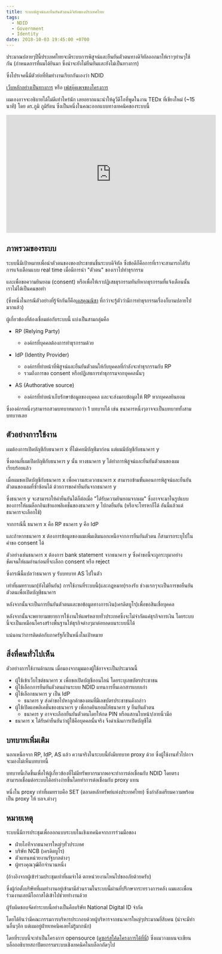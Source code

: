 ```yaml
---
title: ระบบพิสูจน์และยืนยันตัวตนดิจิทัลของประเทศไทย
tags:
  - NDID
  - Government
  - Identity
date: 2018-10-03 19:45:00 +0700
---
```


ประมาณปลายๆปีนี้ประเทศไทยจะมีระบบการพิสูจน์และยืนยันตัวตนทางดิจิทัลออกมาให้เราๆท่านๆใช้กัน
(กำหนดการที่ผมได้ยินมา ซึ่งน่าจะยังไม่ยืนยันและยังไม่เป็นทางการ)

ซึ่งโปรเจคนี้มีตัวย่อที่ทีมทำงานเรียกกันเองว่า NDID

[เว็บหลักอย่างเป็นทางการ][official] หรือ 
[เฟสบุ๊คเพจของโครงการ][official_facebook]

ผมเองอาจจะอธิบายได้ไม่ดีเท่าไหร่นัก เลยอยากแนะนำให้ดูวีดีโอที่พูดในงาน TEDx ที่เชียงใหม่ (~15 นาที) โดย ดร.ภูมิ ภูมิรัตน
ซึ่งเป็นหนึ่งในคณะออกแบบทางเทคนิคของระบบนี้

<iframe width="560" height="315" src="https://www.youtube.com/embed/E8HHNRRlsoo" frameborder="0" allow="autoplay; encrypted-media" allowfullscreen></iframe>

ภาพรวมของระบบ
----

ระบบนี้มีเป้าหมายเพื่อนำตัวตนของของประชาชนขึ้นระบบดิจิทัล
ซึ่งข้อดีก็คือการที่เราจะสามารถได้รับการแจ้งเตือนแบบ real time เมื่อมีการนำ "ตัวตน" ของเราไปทำธุรกรรม

และเพื่อขอความยินยอม (consent) หรือเพื่อให้เราปฏิเสธธุรกรรมทันทีหากธุรกรรมที่แจ้งเตือนนั้นเราไม่ได้เป็นคนขอทำ

(ซึ่งหนึ่งในกรณีตัวอย่างที่รู้จักกันก็คือ[เคสคุณณิชา][nicha]
ที่กว่าจะรู้ตัวว่ามีการทำธุรกรรมเรื่องก็บานปลายไปมากแล้ว)

ผู้เกี่ยวข้องที่ต้องเชื่อมต่อกับระบบนี้ แบ่งเป็นสามกลุ่มคือ 

- RP (Relying Party)
  - องค์กรที่บุคคลต้องการทำธุรกรรมด้วย

- IdP (Identity Provider)
  - องค์กรที่ทำหน้าที่พิสูจน์และยืนยันตัวตนให้กับบุคคลที่กำลังจะทำธุรกรรมกับ RP
  - รวมถึงการขอ consent หรือปฏิเสธการทำธุกรรมจากบุคคลนั้นๆ

- AS (Authorative source)
  - องค์กรที่ทำหน้าเก็บรักษาข้อมูลของบุคคล และจะส่งมอบข้อมูลให้ RP หากบุคคลยินยอม

ซึ่งองค์กรหนึ่งๆสามารถสวมบทบาทมากกว่า 1 บทบาทได้
เช่น ธนาคารหนึ่งๆอาจจะเป็นบทบาททั้งสามบทบาทเลย 

ตัวอย่างการใช้งาน
----

ผมต้องการเปิดบัญชีกับธนาคาร x ที่ไม่เคยมีบัญชีมาก่อน แต่ผมมีบัญชีกับธนาคาร y

ซึ่งตอนที่ผมเปิดบัญชีกับธนาคาร y นั้น ทางธนาคาร y ได้ทำการพิสูจน์และยืนยันตัวตนของผมเรียบร้อยแล้ว

เมื่อผมขอเปิดบัญชีกับธนาคาร x 
เพื่อความสะดวกธนาคาร x สามารถข้ามขั้นตอนการพิสูจน์และยืนยันตัวตนของผมที่ซ้ำซ้อนได้
ด้วยการขอคำยืนยันจากธนาคาร y

ซึ่งธนาคาร y จะสามารถให้คำยืนยันได้ก็ต่อเมื่อ "ได้รับความยินยอมจากผม"
ซึ่งอาจจะมาในรูปแบบของการให้ผมล็อกอินเข้าแอพลิเคชั่นของธนาคาร y ไปกดยืนยัน
(หรือจะโทรหาก็ได้ อันนี้แล้วแต่ธนาคารจะเลือกใช้)

จากกรณีนี้ ธนาคาร x คือ RP ธนาคาร y คือ IdP

และถ้าหากธนาคาร x ต้องการข้อมูลของผมเพิ่มเติมนอกเหนือจากการยืนยันตัวตน
ก็สามารถระบุไปในคำขอ consent ได้

ตัวอย่างเช่นธนาคาร x ต้องการ bank statement จากธนาคาร y
ซึ่งคำขอนี้จะถูกระบุมาอย่างชัดเจนให้ผมอ่านก่อนที่จะเลือก consent หรือ reject

ซึ่งกรณีนี้แปลว่าธนาคาร y รับบทบาท AS ไปในตัว

เท่าที่ผมทราบมา(ยังไม่ยืนยัน) การใช้งานที่ระบบนี้(และกฎหมาย)รองรับ
ช่วงแรกๆจะเป็นการขอยืนยันตัวตนเพื่อเปิดบัญชีธนาคาร

หลังจากนั้นจะเป็นการยืนยันตัวตนและขอข้อมูลทางการเงิน(เครดิตบูโร)เพื่อขอสินเชื่อบุคคล

หลังจากนั้นจะพยายามขยายการใช้งานให้แพร่หลายทั่วประเทศซึ่งจะไม่จำกัดแค่ธุรกิจการเงิน
โดยระบบนี้จะเป็นเหมือนโครงสร้างพื้นฐานให้ธุรกิจต่างๆมาต่อยอดบนระบบนี้ได้

แน่นอนว่าการติดต่อกับภาครัฐก็เป็นหนึ่งในเป้าหมาย

สิ่งที่คนทั่วไปเห็น
----

ตัวอย่างการใช้งานด้านบน เมื่อมองจากมุมมองผู้ใช้อาจจะเป็นประมาณนี้

- ผู้ใช้เข้าเว็บไซต์ธนาคาร x เพื่อขอเปิดบัญชีออนไลน์ โดยระบุเลขบัตรประชาชน
- ผู้ใช้เลือกการยืนยันตัวตนผ่านระบบ NDID แทนการยื่นเอกสารแบบเก่า
- ผู้ใช้เลือกธนาคาร y เป็น IdP
  - ธนาคาร y ส่งคำขอไปหาลูกค้าของตนที่มีเลขบัตรประชาชนดังกล่าว
- ผู้ใช้เปิดแอพลิเคชั่นของธนาคาร y เพื่อกดยินยอมให้ธนาคาร y ยืนยันตัวตน
  - ธนาคาร y อาจจะเลือกยืนยันตัวตนโดยให้กด PIN หรือแสกนใบหน้า/ลายนิ้วมือ
- ธนาคาร x ได้รับคำยืนยันว่าผู้ใช้คือบุคคลนั้นจริง จึงดำเนินการเปิดบัญชีได้

บทบาทเพิ่มเติม
----

นอกเหนือจาก RP, IdP, AS แล้ว ความจริงในระบบนี้ยังมีบทบาท proxy ด้วย
ซึ่งผู้ใช้งานทั่วไปอาจจะมองไม่เห็นบทบาทนี้

บทบาทนี้เกิดขึ้นเพื่อให้ผู้เกี่ยวข้องที่ไม่มีทรัพยากรมากพอจะทำการต่อเชื่อมกับ NDID โดยตรง
สามารถเชื่อมต่อระบบได้อย่างง่ายขึ้นโดยทำการต่อเชื่อมกับ proxy แทน

หนึ่งใน proxy เท่าที่ผมทราบคือ SET (ตลาดหลักทรัพย์แห่งประเทศไทย) 
ซึ่งกำลังเตรียมความพร้อมเป็น proxy ให้ บลจ.ต่างๆ

หมายเหตุ
----

ระบบนี้มีการประชุมเพื่อออกแบบระบบในเชิงเทคนิคจากการร่วมมือของ
- ฝ่ายไอทีจากธนาคารใหญ่ๆทั่วประเทศ
- บริษัท NCB (เครดิตบูโร) 
- ตัวแทนหน่วยงานรัฐบาลต่างๆ
- ผู้ทรงคุณวุฒิอีกจำนวนหนึ่ง

(อ้างอิงจากผู้เข้าร่วมประชุมเท่าที่ผมจำได้ ตกหน่วยงานไหนไปขออภัยด้วยครับ)

ซึ่งผู้ก่อตั้งบริษัทที่ผมทำงานอยู่เข้ามามีส่วนรวมในระบบนี้ผ่านที่ปรึกษากระทรวงการคลัง
ผมและเพื่อนร่วมงานเลยมีโอกาสได้เข้าไปช่วยทำงานด้วย

ผู้รับผิดชอบจัดทำระบบนี้อย่างเป็นคือบริษัท National Digital ID จำกัด

โดยได้ยินว่ามีคณะกรรมการบริหารประกอบด้วยผู้บริหารจากธนาคารใหญ่ๆประมาณยี่สิบคน
(น่าจะมีท่านอื่นๆอีก แต่ผมอยู่ฝ่ายเทคนิคเลยไม่รู้มากนัก)

โดยที่ระบบนี้จะทำเป็นโครงการ opensource ([ดูซอร์สโค้ดโครงการได้ที่นี่][repo])
ซึ่งผมวางแผนจะเขียนบล็อกอธิบายสถาปัตยกรรมระบบเชิงเทคนิคในบล็อกถัดๆไป

[official]: //www.digitalid.or.th/
[official_facebook]: //www.facebook.com/NationalDigitalID
[repo]: //github.com/ndidplatform
[nicha]: //www.posttoday.com/social/general/535367